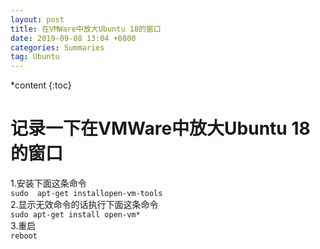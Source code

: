 ```yaml
---
layout: post
title: 在VMWare中放大Ubuntu 18的窗口
date: 2019-09-08 13:04 +0800
categories: Summaries
tag: Ubuntu
---
```


*content
{:toc}

记录一下在VMWare中放大Ubuntu 18的窗口  
=======================================

1.安装下面这条命令    
  `sudo  apt-get installopen-vm-tools `  
2.显示无效命令的话执行下面这条命令    
  `sudo apt-get install open-vm* `  
3.重启    
  `reboot`
